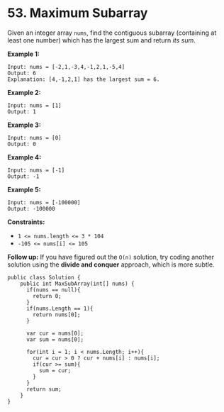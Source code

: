 # 53. Maximum Subarray

Given an integer array `nums`, find the contiguous subarray \(containing at least one number\) which has the largest sum and return _its sum_.

**Example 1:**

```text
Input: nums = [-2,1,-3,4,-1,2,1,-5,4]
Output: 6
Explanation: [4,-1,2,1] has the largest sum = 6.
```

**Example 2:**

```text
Input: nums = [1]
Output: 1
```

**Example 3:**

```text
Input: nums = [0]
Output: 0
```

**Example 4:**

```text
Input: nums = [-1]
Output: -1
```

**Example 5:**

```text
Input: nums = [-100000]
Output: -100000
```

**Constraints:**

* `1 <= nums.length <= 3 * 104`
* `-105 <= nums[i] <= 105`

 **Follow up:** If you have figured out the `O(n)` solution, try coding another solution using the **divide and conquer** approach, which is more subtle.



```text
public class Solution {
    public int MaxSubArray(int[] nums) {
      if(nums == null){
        return 0;
      }
      if(nums.Length == 1){
        return nums[0];
      }
      
      var cur = nums[0];
      var sum = nums[0];
      
      for(int i = 1; i < nums.Length; i++){
        cur = cur > 0 ? cur + nums[i] : nums[i];
        if(cur >= sum){
          sum = cur;
        }
      }
      return sum;
    }
}
```


